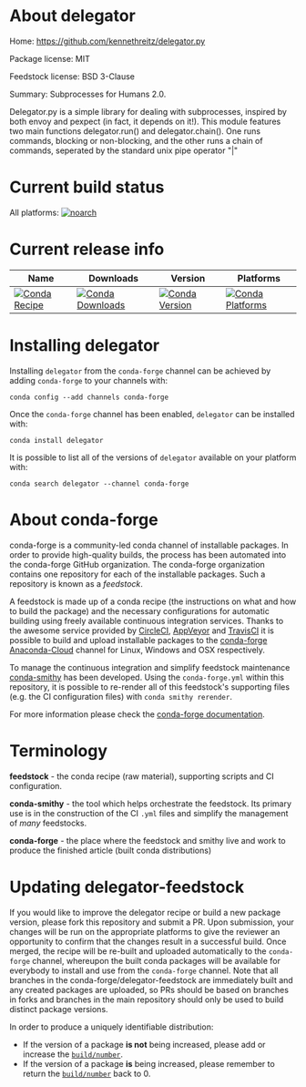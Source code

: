 About delegator
===============

Home: https://github.com/kennethreitz/delegator.py

Package license: MIT

Feedstock license: BSD 3-Clause

Summary: Subprocesses for Humans 2.0.

Delegator.py is a simple library for dealing with subprocesses, inspired
by both envoy and pexpect (in fact, it depends on it!).
This module features two main functions delegator.run() and
delegator.chain(). One runs commands, blocking or non-blocking, and the other
runs a chain of commands, seperated by the standard unix pipe operator "|"


Current build status
====================

All platforms:
[![noarch](https://img.shields.io/circleci/project/github/conda-forge/delegator-feedstock/master.svg?label=noarch)](https://circleci.com/gh/conda-forge/delegator-feedstock)

Current release info
====================

| Name | Downloads | Version | Platforms |
| --- | --- | --- | --- |
| [![Conda Recipe](https://img.shields.io/badge/recipe-delegator-green.svg)](https://anaconda.org/conda-forge/delegator) | [![Conda Downloads](https://img.shields.io/conda/dn/conda-forge/delegator.svg)](https://anaconda.org/conda-forge/delegator) | [![Conda Version](https://img.shields.io/conda/vn/conda-forge/delegator.svg)](https://anaconda.org/conda-forge/delegator) | [![Conda Platforms](https://img.shields.io/conda/pn/conda-forge/delegator.svg)](https://anaconda.org/conda-forge/delegator) |

Installing delegator
====================

Installing `delegator` from the `conda-forge` channel can be achieved by adding `conda-forge` to your channels with:

```
conda config --add channels conda-forge
```

Once the `conda-forge` channel has been enabled, `delegator` can be installed with:

```
conda install delegator
```

It is possible to list all of the versions of `delegator` available on your platform with:

```
conda search delegator --channel conda-forge
```


About conda-forge
=================

conda-forge is a community-led conda channel of installable packages.
In order to provide high-quality builds, the process has been automated into the
conda-forge GitHub organization. The conda-forge organization contains one repository
for each of the installable packages. Such a repository is known as a *feedstock*.

A feedstock is made up of a conda recipe (the instructions on what and how to build
the package) and the necessary configurations for automatic building using freely
available continuous integration services. Thanks to the awesome service provided by
[CircleCI](https://circleci.com/), [AppVeyor](https://www.appveyor.com/)
and [TravisCI](https://travis-ci.org/) it is possible to build and upload installable
packages to the [conda-forge](https://anaconda.org/conda-forge)
[Anaconda-Cloud](https://anaconda.org/) channel for Linux, Windows and OSX respectively.

To manage the continuous integration and simplify feedstock maintenance
[conda-smithy](https://github.com/conda-forge/conda-smithy) has been developed.
Using the ``conda-forge.yml`` within this repository, it is possible to re-render all of
this feedstock's supporting files (e.g. the CI configuration files) with ``conda smithy rerender``.

For more information please check the [conda-forge documentation](https://conda-forge.org/docs/).

Terminology
===========

**feedstock** - the conda recipe (raw material), supporting scripts and CI configuration.

**conda-smithy** - the tool which helps orchestrate the feedstock.
                   Its primary use is in the construction of the CI ``.yml`` files
                   and simplify the management of *many* feedstocks.

**conda-forge** - the place where the feedstock and smithy live and work to
                  produce the finished article (built conda distributions)


Updating delegator-feedstock
============================

If you would like to improve the delegator recipe or build a new
package version, please fork this repository and submit a PR. Upon submission,
your changes will be run on the appropriate platforms to give the reviewer an
opportunity to confirm that the changes result in a successful build. Once
merged, the recipe will be re-built and uploaded automatically to the
`conda-forge` channel, whereupon the built conda packages will be available for
everybody to install and use from the `conda-forge` channel.
Note that all branches in the conda-forge/delegator-feedstock are
immediately built and any created packages are uploaded, so PRs should be based
on branches in forks and branches in the main repository should only be used to
build distinct package versions.

In order to produce a uniquely identifiable distribution:
 * If the version of a package **is not** being increased, please add or increase
   the [``build/number``](https://conda.io/docs/user-guide/tasks/build-packages/define-metadata.html#build-number-and-string).
 * If the version of a package **is** being increased, please remember to return
   the [``build/number``](https://conda.io/docs/user-guide/tasks/build-packages/define-metadata.html#build-number-and-string)
   back to 0.
